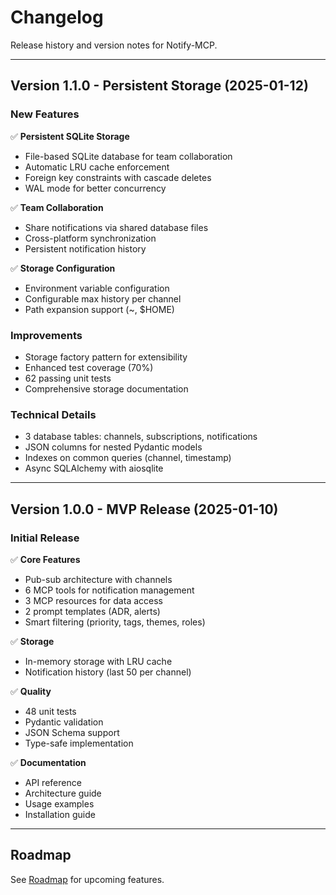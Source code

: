 # Changelog

Release history and version notes for Notify-MCP.

---

## Version 1.1.0 - Persistent Storage (2025-01-12)

### New Features

✅ **Persistent SQLite Storage**
- File-based SQLite database for team collaboration
- Automatic LRU cache enforcement
- Foreign key constraints with cascade deletes
- WAL mode for better concurrency

✅ **Team Collaboration**
- Share notifications via shared database files
- Cross-platform synchronization
- Persistent notification history

✅ **Storage Configuration**
- Environment variable configuration
- Configurable max history per channel
- Path expansion support (~, $HOME)

### Improvements

- Storage factory pattern for extensibility
- Enhanced test coverage (70%)
- 62 passing unit tests
- Comprehensive storage documentation

### Technical Details

- 3 database tables: channels, subscriptions, notifications
- JSON columns for nested Pydantic models
- Indexes on common queries (channel, timestamp)
- Async SQLAlchemy with aiosqlite

---

## Version 1.0.0 - MVP Release (2025-01-10)

### Initial Release

✅ **Core Features**
- Pub-sub architecture with channels
- 6 MCP tools for notification management
- 3 MCP resources for data access
- 2 prompt templates (ADR, alerts)
- Smart filtering (priority, tags, themes, roles)

✅ **Storage**
- In-memory storage with LRU cache
- Notification history (last 50 per channel)

✅ **Quality**
- 48 unit tests
- Pydantic validation
- JSON Schema support
- Type-safe implementation

✅ **Documentation**
- API reference
- Architecture guide
- Usage examples
- Installation guide

---

## Roadmap

See [Roadmap](roadmap.md) for upcoming features.
